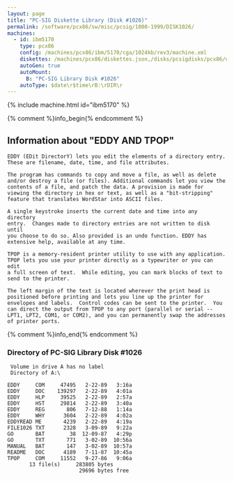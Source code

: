 ```yaml
---
layout: page
title: "PC-SIG Diskette Library (Disk #1026)"
permalink: /software/pcx86/sw/misc/pcsig/1000-1999/DISK1026/
machines:
  - id: ibm5170
    type: pcx86
    config: /machines/pcx86/ibm/5170/cga/1024kb/rev3/machine.xml
    diskettes: /machines/pcx86/diskettes.json,/disks/pcsigdisks/pcx86/diskettes.json
    autoGen: true
    autoMount:
      B: "PC-SIG Library Disk #1026"
    autoType: $date\r$time\rB:\rDIR\r
---
```


{% include machine.html id="ibm5170" %}

{% comment %}info_begin{% endcomment %}

## Information about "EDDY AND TPOP"

    EDDY (EDit DirectorY) lets you edit the elements of a directory entry.
    These are filename, date, time, and file attributes.
    
    The program has commands to copy and move a file, as well as delete
    and/or destroy a file (or files). Additional commands let you view the
    contents of a file, and patch the data. A provision is made for
    viewing the directory in hex or text, as well as a "bit-stripping"
    feature that translates WordStar into ASCII files.
    
    A single keystroke inserts the current date and time into any directory
    entry.  Changes made to directory entries are not written to disk until
    you choose to do so. Also provided is an undo function. EDDY has
    extensive help, available at any time.
    
    TPOP is a memory-resident printer utility to use with any application.
    TPOP lets you use your printer directly as a typewriter or you can edit
    a full screen of text.  While editing, you can mark blocks of text to
    send to the printer.
    
    The left margin of the text is located wherever the print head is
    positioned before printing and lets you line up the printer for
    envelopes and labels.  Control codes can be sent to the printer.  You
    can direct the output from TPOP to any port (parallel or serial --
    LPT1, LPT2, COM1, or COM2), and you can permanently swap the addresses
    of printer ports.
{% comment %}info_end{% endcomment %}


### Directory of PC-SIG Library Disk #1026

     Volume in drive A has no label
     Directory of A:\

    EDDY     COM     47495   2-22-89   3:16a
    EDDY     DOC    139297   2-22-89   4:01a
    EDDY     HLP     39525   2-22-89   2:57a
    EDDY     HST     29814   2-22-89   3:40a
    EDDY     REG       806   7-12-88   1:14a
    EDDY     WHY      3604   2-22-89   4:02a
    EDDYREAD ME       4239   2-22-89   4:19a
    FILE1026 TXT      2328   3-09-89   9:22a
    GO       BAT        38  12-09-87   4:29p
    GO       TXT       771   3-02-89  10:56a
    MANUAL   BAT       147   3-02-89  10:57a
    README   DOC      4189   7-11-87  10:45a
    TPOP     COM     11552   9-27-86   9:06a
           13 file(s)     283805 bytes
                           29696 bytes free
